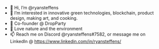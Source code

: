 - 👋 Hi, I’m @ryansteffens
- 👀 I’m interested in innovative green technologies, blockchain, product design, making art, and cooking.
- 🌱 Co-founder @ DropParty
- 🌲 Love nature and the environment
- 📫 Reach me on Discord @ryansteffens#7582, or message me on LinkedIn @ https://www.linkedin.com/in/ryansteffens/
